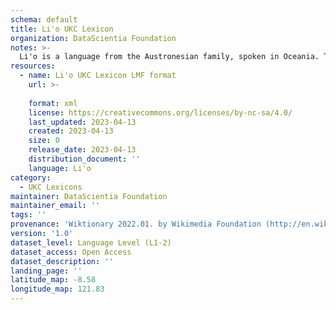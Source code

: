 ```yaml
---
schema: default
title: Li'o UKC Lexicon
organization: DataScientia Foundation
notes: >-
  Li'o is a language from the Austronesian family, spoken in Oceania. The UKC Lexicon of Li'o is represented as a lexico-semantic network. It consists of words, word senses, synsets, as well as sense-level and synset-level relationships.
resources:
  - name: Li'o UKC Lexicon LMF format
    url: >-
      
    format: xml
    license: https://creativecommons.org/licenses/by-nc-sa/4.0/
    last_updated: 2023-04-13
    created: 2023-04-13
    size: 0
    release_date: 2023-04-13
    distribution_document: ''
    language: Li'o
category:
  - UKC Lexicons
maintainer: DataScientia Foundation
maintainer_email: ''
tags: ''
provenance: 'Wiktionary 2022.01. by Wikimedia Foundation (http://en.wiktionary.org); Princeton WordNet 2.1 by Princeton University (https://wordnet.princeton.edu)'
version: '1.0'
dataset_level: Language Level (L1-2)
dataset_access: Open Access
dataset_description: ''
landing_page: ''
latitude_map: -8.58
longitude_map: 121.83
---
```

